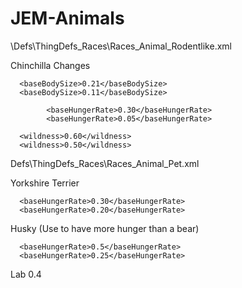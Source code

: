 # JEM-Animals

\Defs\ThingDefs_Races\Races_Animal_Rodentlike.xml

Chinchilla Changes

      <baseBodySize>0.21</baseBodySize>
      <baseBodySize>0.11</baseBodySize>
	  
			<baseHungerRate>0.30</baseHungerRate>
			<baseHungerRate>0.05</baseHungerRate>

      <wildness>0.60</wildness>
      <wildness>0.50</wildness>
	  
	  
Defs\ThingDefs_Races\Races_Animal_Pet.xml


Yorkshire Terrier

      <baseHungerRate>0.30</baseHungerRate>
      <baseHungerRate>0.20</baseHungerRate>

	  
	  
Husky (Use to have more hunger than a bear)

      <baseHungerRate>0.5</baseHungerRate>
      <baseHungerRate>0.25</baseHungerRate>

	  
	  
Lab 
      <baseHungerRate>0.4</baseHungerRate>

	  
	  
	  
	  